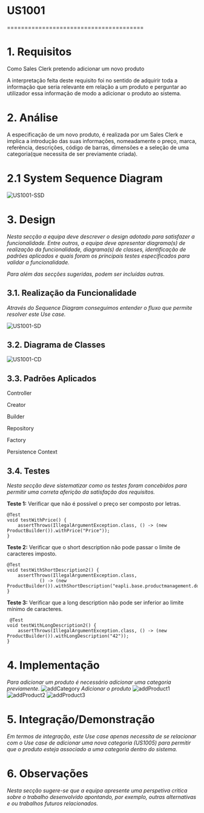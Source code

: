 # US1001
=======================================


# 1. Requisitos


Como Sales Clerk pretendo adicionar um novo produto



A interpretação feita deste requisito foi no sentido de adquirir toda a informação que seria relevante em relação a um produto e perguntar ao utilizador essa informação de modo a adicionar o produto ao sistema.

# 2. Análise

A especificação de um novo produto, é realizada por um Sales Clerk e implica a introdução das suas informações, nomeadamente o preço, marca, referência, descrições,
código de barras, dimensões e a seleção de uma categoria(que necessita de ser previamente criada).

# 2.1 System Sequence Diagram

![US1001-SSD](US1001_SSD_.svg)

# 3. Design

*Nesta secção a equipa deve descrever o design adotado para satisfazer a funcionalidade. Entre outros, a equipa deve apresentar diagrama(s) de realização da funcionalidade, diagrama(s) de classes, identificação de padrões aplicados e quais foram os principais testes especificados para validar a funcionalidade.*

*Para além das secções sugeridas, podem ser incluídas outras.*

## 3.1. Realização da Funcionalidade

*Através do Sequence Diagram conseguimos entender o fluxo que permite resolver este Use case.*

![US1001-SD](US1001_SD.svg)

## 3.2. Diagrama de Classes

![US1001-CD](US1001_CD.svg)
## 3.3. Padrões Aplicados

Controller

Creator

Builder

Repository

Factory

Persistence Context
## 3.4. Testes
*Nesta secção deve sistematizar como os testes foram concebidos para permitir uma correta aferição da satisfação dos requisitos.*

**Teste 1:** Verificar que não é possível o preço ser composto por letras.

	@Test
    void testWithPrice() {
        assertThrows(IllegalArgumentException.class, () -> (new ProductBuilder()).withPrice("Price"));
    }

**Teste 2:** Verificar que o short description não pode passar o limite de caracteres imposto.

	@Test
    void testWithShortDescription2() {
        assertThrows(IllegalArgumentException.class,
                () -> (new ProductBuilder()).withShortDescription("eapli.base.productmanagement.domain.model.ProductBuilder"));
    }

**Teste 3:** Verificar que a long description não pode ser inferior ao limite mínimo de caracteres.

	 @Test
    void testWithLongDescription2() {
        assertThrows(IllegalArgumentException.class, () -> (new ProductBuilder()).withLongDescription("42"));
    }

# 4. Implementação

*Para adicionar um produto é necessário adicionar uma categoria previamente.*
![addCategory](addCategory.png)
*Adicionar o produto*
![addProduct1](addProduct1.png)
![addProduct2](addProduct2.png)
![addProduct3](addProduct3.png)



# 5. Integração/Demonstração

*Em termos de integração, este Use case apenas necessita de se relacionar com o Use case de adicionar uma nova categoria (US1005) para permitir que o produto esteja associado a uma categoria dentro do sistema.*
# 6. Observações

*Nesta secção sugere-se que a equipa apresente uma perspetiva critica sobre o trabalho desenvolvido apontando, por exemplo, outras alternativas e ou trabalhos futuros relacionados.*



